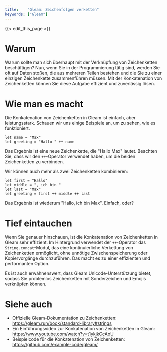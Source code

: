 ```yaml
---
title:    "Gleam: Zeichenfolgen verketten"
keywords: ["Gleam"]
---
```


{{< edit_this_page >}}

# Warum
Warum sollte man sich überhaupt mit der Verknüpfung von Zeichenketten beschäftigen? Nun, wenn Sie in der Programmierung tätig sind, werden Sie oft auf Daten stoßen, die aus mehreren Teilen bestehen und die Sie zu einer einzigen Zeichenkette zusammenführen müssen. Mit der Konkatenation von Zeichenketten können Sie diese Aufgabe effizient und zuverlässig lösen.

# Wie man es macht
Die Konkatenation von Zeichenketten in Gleam ist einfach, aber leistungsstark. Schauen wir uns einige Beispiele an, um zu sehen, wie es funktioniert.

```Gleam
let name = "Max"
let greeting = "Hallo " ++ name
```
Das Ergebnis ist eine neue Zeichenkette, die "Hallo Max" lautet. Beachten Sie, dass wir den `++`-Operator verwendet haben, um die beiden Zeichenketten zu verbinden.

Wir können auch mehr als zwei Zeichenketten kombinieren:

```Gleam
let first = "Hallo"
let middle = ", ich bin "
let last = "Max"
let greeting = first ++ middle ++ last
```
Das Ergebnis ist wiederum "Hallo, ich bin Max". Einfach, oder?

# Tief eintauchen
Wenn Sie genauer hinschauen, ist die Konkatenation von Zeichenketten in Gleam sehr effizient. Im Hintergrund verwendet der `++`-Operator das `String.concat`-Modul, das eine kontinuierliche Verkettung von Zeichenketten ermöglicht, ohne unnötige Zwischenspeicherung oder Kopiervorgänge durchzuführen. Das macht es zu einer effizienten und performanten Option.

Es ist auch erwähnenswert, dass Gleam Unicode-Unterstützung bietet, sodass Sie problemlos Zeichenketten mit Sonderzeichen und Emojis verknüpfen können.

# Siehe auch
- Offizielle Gleam-Dokumentation zu Zeichenketten: https://gleam.run/book/standard-library#strings
- Ein Einführungsvideo zur Konkatenation von Zeichenketten in Gleam: https://www.youtube.com/watch?v=t1ykjkCcAoU
- Beispielcode für die Konkatenation von Zeichenketten: https://github.com/example-code/gleam/